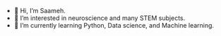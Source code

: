 - 👋 Hi, I’m Saameh.
- 👀 I’m interested in neuroscience and many STEM subjects.
- 🌱 I’m currently learning Python, Data science, and Machine learning.
<!--- 💞️ I’m looking to collaborate on anything neuroscience and neuroinformatics! :)
- 📫 How to reach me: https://www.linkedin.com/in/saameh-sanaaee
--->
